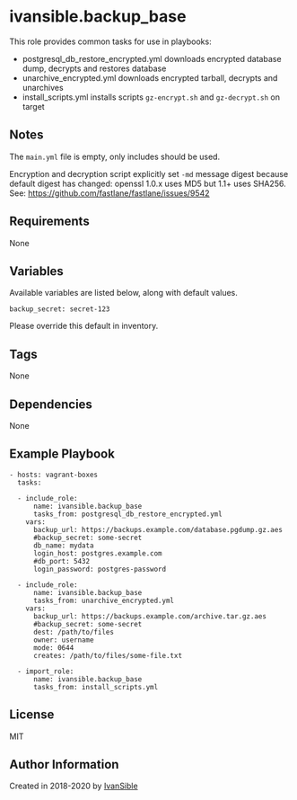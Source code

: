 # ivansible.backup_base

This role provides common tasks for use in playbooks:
- postgresql_db_restore_encrypted.yml
  downloads encrypted database dump, decrypts and restores database
- unarchive_encrypted.yml
  downloads encrypted tarball, decrypts and unarchives
- install_scripts.yml
  installs scripts `gz-encrypt.sh` and `gz-decrypt.sh` on target

## Notes

The `main.yml` file is empty, only includes should be used.

Encryption and decryption script explicitly set `-md` message digest because
default digest has changed: openssl 1.0.x uses MD5 but 1.1+ uses SHA256.
See: https://github.com/fastlane/fastlane/issues/9542


## Requirements

None


## Variables

Available variables are listed below, along with default values.

    backup_secret: secret-123

Please override this default in inventory.


## Tags

None

## Dependencies

None


## Example Playbook

    - hosts: vagrant-boxes
      tasks:

      - include_role:
          name: ivansible.backup_base
          tasks_from: postgresql_db_restore_encrypted.yml
        vars:
          backup_url: https://backups.example.com/database.pgdump.gz.aes
          #backup_secret: some-secret
          db_name: mydata
          login_host: postgres.example.com
          #db_port: 5432
          login_password: postgres-password

      - include_role:
          name: ivansible.backup_base
          tasks_from: unarchive_encrypted.yml
        vars:
          backup_url: https://backups.example.com/archive.tar.gz.aes
          #backup_secret: some-secret
          dest: /path/to/files
          owner: username
          mode: 0644
          creates: /path/to/files/some-file.txt

      - import_role:
          name: ivansible.backup_base
          tasks_from: install_scripts.yml


## License

MIT

## Author Information

Created in 2018-2020 by [IvanSible](https://github.com/ivansible)
